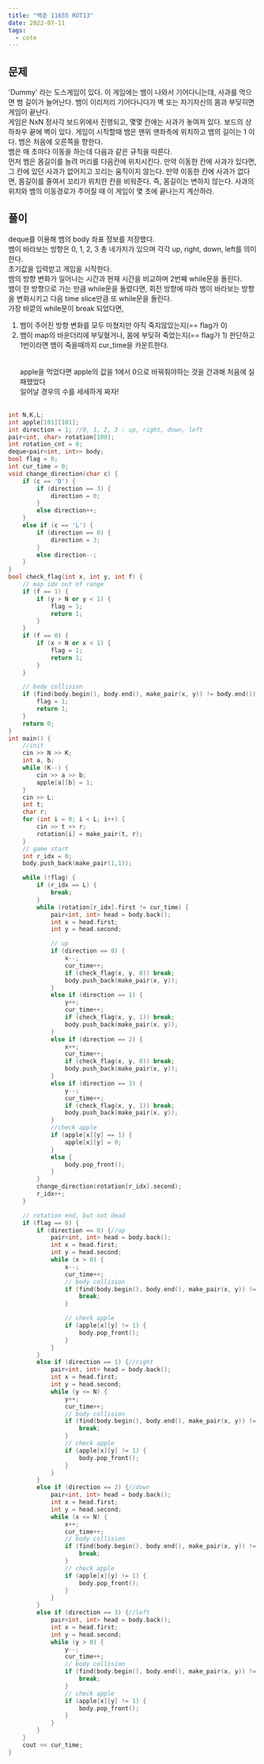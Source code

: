 ```yaml
---
title: "백준 11655 ROT13"
date: 2022-07-11
tags:
  - cote
---
```


## 문제

'Dummy' 라는 도스게임이 있다. 이 게임에는 뱀이 나와서 기어다니는데, 사과를 먹으면 뱀 길이가 늘어난다. 뱀이 이리저리 기어다니다가 벽 또는 자기자신의 몸과 부딪히면 게임이 끝난다.
<br/>
게임은 NxN 정사각 보드위에서 진행되고, 몇몇 칸에는 사과가 놓여져 있다. 보드의 상하좌우 끝에 벽이 있다. 게임이 시작할때 뱀은 맨위 맨좌측에 위치하고 뱀의 길이는 1 이다. 뱀은 처음에 오른쪽을 향한다.
<br/>
뱀은 매 초마다 이동을 하는데 다음과 같은 규칙을 따른다.
<br/>
먼저 뱀은 몸길이를 늘려 머리를 다음칸에 위치시킨다.
만약 이동한 칸에 사과가 있다면, 그 칸에 있던 사과가 없어지고 꼬리는 움직이지 않는다.
만약 이동한 칸에 사과가 없다면, 몸길이를 줄여서 꼬리가 위치한 칸을 비워준다. 즉, 몸길이는 변하지 않는다.
사과의 위치와 뱀의 이동경로가 주어질 때 이 게임이 몇 초에 끝나는지 계산하라.
<br/>

## 풀이

deque를 이용해 뱀의 body 좌표 정보를 저장했다.<br/>
뱀이 바라보는 방향은 0, 1, 2, 3 총 네가지가 있으며 각각 up, right, down, left를 의미한다. <br/>
초기값을 입력받고 게임을 시작한다.<br/>
뱀의 방향 변화가 일어나는 시간과 현재 시간을 비교하며 2번째 while문을 돌린다.<br/>
뱀이 한 방향으로 가는 만큼 while문을 돌렸다면, 회전 방향에 따라 뱀이 바라보는 방향을 변화시키고 다음 time slice만큼 또 while문을 돌린다.<br/>
가장 바깥의 while문이 break 되었다면,<br/>

1. 뱀이 주어진 방향 변화를 모두 마쳤지만 아직 죽지않았는지(== flag가 0)
2. 뱀이 map의 바운더리에 부딪혔거나, 몸에 부딪혀 죽었는지(== flag가 1)
   판단하고 1번이라면 뱀이 죽을때까지 cur_time을 카운트한다.<br/>
   <br/><br/>
   apple을 먹었다면 apple의 값을 1에서 0으로 바꿔줘야하는 것을 간과해 처음에 실패했었다<br/>
   일어날 경우의 수를 세세하게 짜자!<br/><br/>

```cpp
int N,K,L;
int apple[101][101];
int direction = 1; //0, 1, 2, 3 : up, right, down, left
pair<int, char> rotation[100];
int rotation_cnt = 0;
deque<pair<int, int>> body;
bool flag = 0;
int cur_time = 0;
void change_direction(char c) {
	if (c == 'D') {
		if (direction == 3) {
			direction = 0;
		}
		else direction++;
	}
	else if (c == 'L') {
		if (direction == 0) {
			direction = 3;
		}
		else direction--;
	}
}
bool check_flag(int x, int y, int f) {
	// map idx out of range
	if (f == 1) {
		if (y > N or y < 1) {
			flag = 1;
			return 1;
		}
	}
	if (f == 0) {
		if (x > N or x < 1) {
			flag = 1;
			return 1;
		}
	}

	// body collision
	if (find(body.begin(), body.end(), make_pair(x, y)) != body.end()) {
		flag = 1;
		return 1;
	}
	return 0;
}
int main() {
	//init
	cin >> N >> K;
	int a, b;
	while (K--) {
		cin >> a >> b;
		apple[a][b] = 1;
	}
	cin >> L;
	int t;
	char r;
	for (int i = 0; i < L; i++) {
		cin >> t >> r;
		rotation[i] = make_pair(t, r);
	}
	// game start
	int r_idx = 0;
	body.push_back(make_pair(1,1));

	while (!flag) {
		if (r_idx == L) {
			break;
		}
		while (rotation[r_idx].first != cur_time) {
			pair<int, int> head = body.back();
			int x = head.first;
			int y = head.second;

			// up
			if (direction == 0) {
				x--;
				cur_time++;
				if (check_flag(x, y, 0)) break;
				body.push_back(make_pair(x, y));
			}
			else if (direction == 1) {
				y++;
				cur_time++;
				if (check_flag(x, y, 1)) break;
				body.push_back(make_pair(x, y));
			}
			else if (direction == 2) {
				x++;
				cur_time++;
				if (check_flag(x, y, 0)) break;
				body.push_back(make_pair(x, y));
			}
			else if (direction == 3) {
				y--;
				cur_time++;
				if (check_flag(x, y, 1)) break;
				body.push_back(make_pair(x, y));
			}
			//check apple
			if (apple[x][y] == 1) {
				apple[x][y] = 0;
			}
			else {
				body.pop_front();
			}
		}
		change_direction(rotation[r_idx].second);
		r_idx++;
	}

	// rotation end, but not dead
	if (flag == 0) {
		if (direction == 0) {//up
			pair<int, int> head = body.back();
			int x = head.first;
			int y = head.second;
			while (x > 0) {
				x--;
				cur_time++;
				// body collision
				if (find(body.begin(), body.end(), make_pair(x, y)) != body.end()) {
					break;
				}

				// check apple
				if (apple[x][y] != 1) {
					body.pop_front();
				}
			}
		}
		else if (direction == 1) {//right
			pair<int, int> head = body.back();
			int x = head.first;
			int y = head.second;
			while (y <= N) {
				y++;
				cur_time++;
				// body collision
				if (find(body.begin(), body.end(), make_pair(x, y)) != body.end()) {
					break;
				}
				// check apple
				if (apple[x][y] != 1) {
					body.pop_front();
				}
			}
		}
		else if (direction == 2) {//down
			pair<int, int> head = body.back();
			int x = head.first;
			int y = head.second;
			while (x <= N) {
				x++;
				cur_time++;
				// body collision
				if (find(body.begin(), body.end(), make_pair(x, y)) != body.end()) {
					break;
				}
				// check apple
				if (apple[x][y] != 1) {
					body.pop_front();
				}
			}
		}
		else if (direction == 3) {//left
			pair<int, int> head = body.back();
			int x = head.first;
			int y = head.second;
			while (y > 0) {
				y--;
				cur_time++;
				// body collision
				if (find(body.begin(), body.end(), make_pair(x, y)) != body.end()) {
					break;
				}
				// check apple
				if (apple[x][y] != 1) {
					body.pop_front();
				}
			}
		}
	}
	cout << cur_time;
}
```
